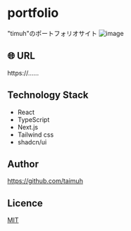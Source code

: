# portfolio

"timuh"のポートフォリオサイト
![image](https://github.com/user-attachments/assets/239f14e2-f23d-4e62-bd98-fad3f9bed2ce)

## 🌐 URL

https://......

## Technology Stack

- React
- TypeScript
- Next.js
- Tailwind css
- shadcn/ui

## Author

https://github.com/taimuh

## Licence

[MIT](https://github.com/taimuh/portfolio/blob/main/LICENSE)
